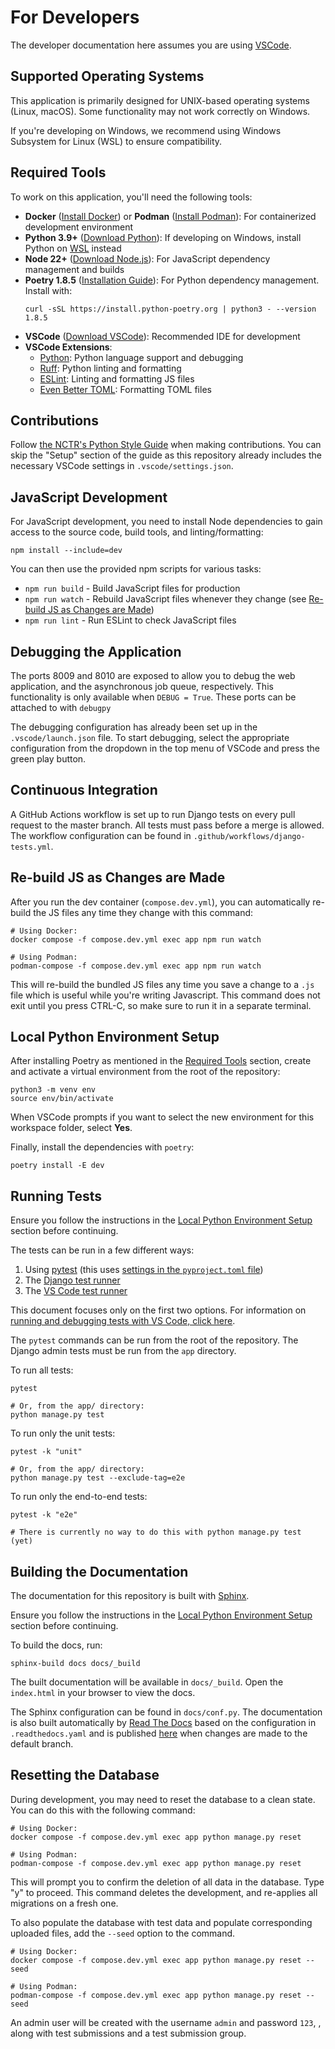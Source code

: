 # For Developers

The developer documentation here assumes you are using [VSCode](https://code.visualstudio.com/).

## Supported Operating Systems

This application is primarily designed for UNIX-based operating systems (Linux, macOS). Some functionality may not work correctly on Windows.

If you're developing on Windows, we recommend using Windows Subsystem for Linux (WSL) to ensure compatibility.

## Required Tools

To work on this application, you'll need the following tools:

- **Docker** ([Install Docker](https://docs.docker.com/get-docker/)) or **Podman** ([Install Podman](https://podman.io/getting-started/installation)): For containerized development environment
- **Python 3.9+** ([Download Python](https://www.python.org/downloads/)): If developing on Windows, install Python on [WSL](https://code.visualstudio.com/docs/remote/wsl) instead
- **Node 22+** ([Download Node.js](https://nodejs.org/en/download/)): For JavaScript dependency management and builds
- **Poetry 1.8.5** ([Installation Guide](https://python-poetry.org/docs/#installing-with-the-official-installer)): For Python dependency management. Install with:
  ```shell
  curl -sSL https://install.python-poetry.org | python3 - --version 1.8.5
  ```
- **VSCode** ([Download VSCode](https://code.visualstudio.com/download)): Recommended IDE for development
- **VSCode Extensions**:
  - [Python](https://marketplace.visualstudio.com/items/?itemName=ms-python.python): Python language support and debugging
  - [Ruff](https://marketplace.visualstudio.com/items/?itemName=charliermarsh.ruff): Python linting and formatting
  - [ESLint](https://marketplace.visualstudio.com/items?itemName=dbaeumer.vscode-eslint): Linting and formatting JS files
  - [Even Better TOML](https://marketplace.visualstudio.com/items/?itemName=tamasfe.even-better-toml): Formatting TOML files

## Contributions

Follow [the NCTR's Python Style Guide](https://github.com/NationalCentreTruthReconciliation/Python-Development-Guide) when making contributions. You can skip the "Setup" section of the guide as this repository already includes the necessary VSCode settings in `.vscode/settings.json`.

## JavaScript Development

For JavaScript development, you need to install Node dependencies to gain access to the source code, build tools, and linting/formatting:

```shell
npm install --include=dev
```

You can then use the provided npm scripts for various tasks:
- `npm run build` - Build JavaScript files for production
- `npm run watch` - Rebuild JavaScript files whenever they change (see [Re-build JS as Changes are Made](#re-build-js-as-changes-are-made))
- `npm run lint` - Run ESLint to check JavaScript files

## Debugging the Application

The ports 8009 and 8010 are exposed to allow you to debug the web application, and the asynchronous job queue, respectively. This functionality is only available when `DEBUG = True`. These ports can be attached to with `debugpy`

The debugging configuration has already been set up in the `.vscode/launch.json` file. To start debugging, select the appropriate configuration from the dropdown in the top menu of VSCode and press the green play button.

## Continuous Integration

A GitHub Actions workflow is set up to run Django tests on every pull request to the master branch. All tests must pass before a merge is allowed. The workflow configuration can be found in `.github/workflows/django-tests.yml`.


## Re-build JS as Changes are Made

After you run the dev container (`compose.dev.yml`), you can automatically re-build the JS files any time they change with this command:

```shell
# Using Docker:
docker compose -f compose.dev.yml exec app npm run watch

# Using Podman:
podman-compose -f compose.dev.yml exec app npm run watch
```

This will re-build the bundled JS files any time you save a change to a `.js` file which is useful while you're writing Javascript. This command does not exit until you press CTRL-C, so make sure to run it in a separate terminal.

## Local Python Environment Setup

After installing Poetry as mentioned in the [Required Tools](#required-tools) section, create and activate a virtual environment from the root of the repository:

```shell
python3 -m venv env
source env/bin/activate
```

When VSCode prompts if you want to select the new environment for this workspace folder, select **Yes**.

Finally, install the dependencies with `poetry`:

```shell
poetry install -E dev
```

## Running Tests

Ensure you follow the instructions in the [Local Python Environment Setup](#local-python-environment-setup) section before continuing.

The tests can be run in a few different ways:

1. Using [pytest](https://docs.pytest.org/en/stable/how-to/usage.html) (this uses [settings in the `pyproject.toml` file](https://pytest-django.readthedocs.io/en/latest/#example-using-pyproject-toml))
2. The [Django test runner](https://docs.djangoproject.com/en/4.2/ref/django-admin/#test)
3. The [VS Code test runner](https://code.visualstudio.com/docs/python/testing#_run-tests)

This document focuses only on the first two options. For information on [running and debugging tests with VS Code, click here](https://code.visualstudio.com/docs/python/testing#_run-tests).

The `pytest` commands can be run from the root of the repository. The Django admin tests must be run from the `app` directory.

To run all tests:

```shell
pytest

# Or, from the app/ directory:
python manage.py test
```

To run only the unit tests:

```shell
pytest -k "unit"

# Or, from the app/ directory:
python manage.py test --exclude-tag=e2e
```

To run only the end-to-end tests:

```shell
pytest -k "e2e"

# There is currently no way to do this with python manage.py test (yet)
```

## Building the Documentation

The documentation for this repository is built with [Sphinx](https://sphinx-doc.org).

Ensure you follow the instructions in the [Local Python Environment Setup](#local-python-environment-setup) section before continuing.

To build the docs, run:

```shell
sphinx-build docs docs/_build
```

The built documentation will be available in `docs/_build`. Open the `index.html` in your browser to view the docs.

The Sphinx configuration can be found in `docs/conf.py`. The documentation is also built automatically by [Read The Docs](https://about.readthedocs.com/) based on the configuration in `.readthedocs.yaml` and is published [here](https://secure-record-transfer.readthedocs.io/en/latest/) when changes are made to the default branch.

## Resetting the Database
During development, you may need to reset the database to a clean state. You can do this with the following command:

```shell
# Using Docker:
docker compose -f compose.dev.yml exec app python manage.py reset

# Using Podman:
podman-compose -f compose.dev.yml exec app python manage.py reset
```

This will prompt you to confirm the deletion of all data in the database. Type "y" to proceed.
This command deletes the development, and re-applies all migrations on a fresh one.

To also populate the database with test data and  populate corresponding uploaded files, add the
`--seed` option to the command.

```shell
# Using Docker:
docker compose -f compose.dev.yml exec app python manage.py reset --seed

# Using Podman:
podman-compose -f compose.dev.yml exec app python manage.py reset --seed
```

An admin user will be created with the username `admin` and password `123`, , along with test
submissions and a test submission group.